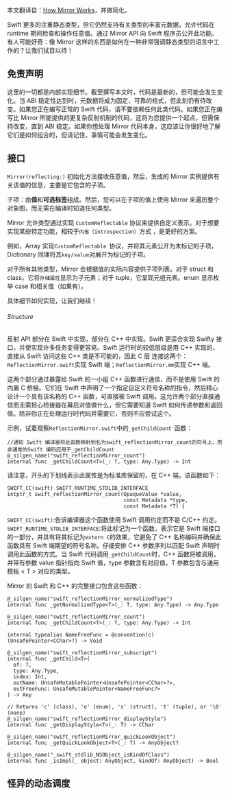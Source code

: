 本文翻译自：[How Mirror Works](https://swift.org/blog/how-mirror-works/)，并做简化。

Swift 更多的注重静态类型，但它仍然支持有关类型的丰富元数据，允许代码在 runtime 期间检查和操作任意值。通过 Mirror API 向 Swift 程序员公开此功能。有人可能好奇：像 Mirror 这样的东西是如何在一种非常强调静态类型的语言中工作的？让我们拭目以待！


## 免责声明

这里的一切都是内部实现细节。截至撰写本文时，代码是最新的，但可能会发生变化。当 ABI 稳定性达到时，元数据将成为固定，可靠的格式，但此刻仍有待改变。如果您正在编写正常的 Swift 代码，请不要依赖任何此类代码。如果您正在编写比 Mirror 所能提供的更复杂反射机制的代码，这将为您提供一个起点，但需保持改变，直到 ABI 稳定。如果你想处理 Mirror 代码本身，这应该让你很好地了解它们是如何组合的，但请记住，事情可能会发生变化。


## 接口

`Mirror(reflecting:)` 初始化方法接收任意值，然后，生成的 Mirror 实例提供有关该值的信息，主要是它包含的子项。

子项：由**值**和**可选标签**组成。然后，您可以在子项的值上​​使用 Mirror 来遍历整个对象图，而无需在编译时知道任何类型。

Mirror 允许类型通过实现 `CustomReflectable` 协议来提供自定义表示。对于想要实现某些特定功能，相较于`内省（introspection）`方式 ，是更好的方案。

例如，Array 实现`CustomReflectable `协议，并将其元素公开为未标记的子项，Dictionary 同理将其`key/value`对展开为标记的子项。

对于所有其他类型，Mirror 会根据值的实际内容提供子项列表。对于 struct 和 class，它将`存储属性`显示为子元素；对于 tuple，它呈现元组元素。enum 显示枚举 case 和相关值（如果有）。

具体细节如何实现，让我们继续！

###### Structure

反射 API 部分在 Swift 中实现，部分在 C++ 中实现。Swift 更适合实现 Swifty 接口，并使实现许多任务变得更容易。Swift 运行时的较低层级是用 C++ 实现的，直接从 Swift 访问这些 C++ 类是不可能的，因此 C 层 连接这两个：`ReflectionMirror.swift`实现 Swift 端；`ReflectionMirror.mm`实现 C++ 端。

这两个部分通过暴露给 Swift 的一小组 C++ 函数进行通信，而不是使用 Swift 的内置 C 桥接。它们在 Swift 中声明了一个指定自定义符号名称的指令，然后精心设计一个具有该名称的 C++ 函数，可直接被 Swift 调用。这允许两个部分直接通信而无需担心桥接器在幕后对值做什么，但它需要知道 Swift 如何传递参数和返回值。除非你正在处理运行时代码并需要它，否则不应尝试这个。


示例，试着观察`ReflectionMirror.swift`中的`_getChildCount `函数：

```
//通知 Swift 编译器将此函数映射到名为swift_reflectionMirror_count的符号上，而非通常的Swift 编码应用于_getChildCount
@_silgen_name("swift_reflectionMirror_count")
internal func _getChildCount<T>(_: T, type: Any.Type) -> Int
```

请注意，开头的下划线表示此属性是为标准库保留的，在 C++ 端，该函数如下：

```
SWIFT_CC(swift) SWIFT_RUNTIME_STDLIB_INTERFACE
intptr_t swift_reflectionMirror_count(OpaqueValue *value,
                                      const Metadata *type,
                                      const Metadata *T) {
```

`SWIFT_CC(swift)`:告诉编译器这个函数使用 Swift 调用约定而不是 C/C++ 约定。
`SWIFT_RUNTIME_STDLIB_INTERFACE`:将此标记为一个函数，表示它是 Swift 端接口的一部分，并具有将其标记为`extern C`的效果，它避免了 C++ 名称编码并确保此函数具有 Swift 端期望的符号名称。仔细安排 C++ 参数序列以匹配 Swift 声明时调用此函数的方式。当 Swift 代码调用`_getChildCount`时，C++ 函数将被调用，并带有参数 value 指针指向 Swift 值，type 参数含有对应值，T 参数包含与通用模板 < T > 对应的类型。


Mirror 的 Swift 和 C++ 的完整接口包含这些函数：

```
@_silgen_name("swift_reflectionMirror_normalizedType")
internal func _getNormalizedType<T>(_: T, type: Any.Type) -> Any.Type

@_silgen_name("swift_reflectionMirror_count")
internal func _getChildCount<T>(_: T, type: Any.Type) -> Int

internal typealias NameFreeFunc = @convention(c) (UnsafePointer<CChar>?) -> Void

@_silgen_name("swift_reflectionMirror_subscript")
internal func _getChild<T>(
  of: T,
  type: Any.Type,
  index: Int,
  outName: UnsafeMutablePointer<UnsafePointer<CChar>?>,
  outFreeFunc: UnsafeMutablePointer<NameFreeFunc?>
) -> Any

// Returns 'c' (class), 'e' (enum), 's' (struct), 't' (tuple), or '\0' (none)
@_silgen_name("swift_reflectionMirror_displayStyle")
internal func _getDisplayStyle<T>(_: T) -> CChar

@_silgen_name("swift_reflectionMirror_quickLookObject")
internal func _getQuickLookObject<T>(_: T) -> AnyObject?

@_silgen_name("_swift_stdlib_NSObject_isKindOfClass")
internal func _isImpl(_ object: AnyObject, kindOf: AnyObject) -> Bool
```


## 怪异的动态调度

